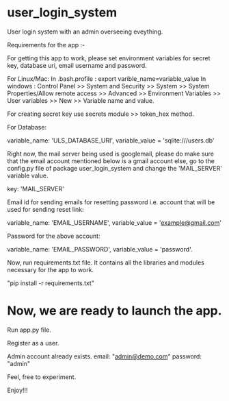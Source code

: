 # user_login_system
User login system with an admin overseeing eveything.

Requirements for the app :-

For getting this app to work, please set environment variables for secret key, database uri, 
email username and password.

For Linux/Mac:
    In .bash.profile : 
        export varible_name=variable_value
    In windows : 
        Control Panel >> System and Security >> System >> System Properties/Allow remote access >> 
        Advanced >> Environment Variables >> User variables >> New >> Variable name and value.
        
         
For creating secret key use secrets module >> token_hex method.

For Database: 

variable_name: 'ULS_DATABASE_URI', variable_value = 'sqlite:///users.db'

Right now, the mail server being used is googlemail, please do make sure that the email account mentioned 
below is a gmail account else, go to the config.py file of package user_login_system and change the 
'MAIL_SERVER' variable value.

key: 'MAIL_SERVER'

Email id for sending emails for resetting password i.e. account that will be used for sending reset link:

variable_name: 'EMAIL_USERNAME', variable_value = 'example@gmail.com'

Password for the above account:

variable_name: 'EMAIL_PASSWORD', variable_value = 'password'.

Now, run requirements.txt file. It contains all the libraries and modules necessary for the app to work.

"pip install -r requirements.txt"


# Now, we are ready to launch the app.

Run app.py file.

Register as a user.

Admin account already exists.
        email: "admin@demo.com"
        password: "admin"
 
Feel, free to experiment.

Enjoy!!!
